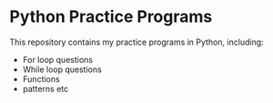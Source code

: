# Python Practice Programs
This repository contains my practice programs in Python, including:
- For loop questions
- While loop questions
- Functions
- patterns etc
